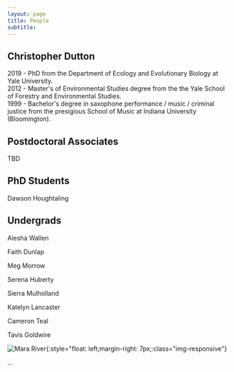 ```yaml
---
layout: page
title: People
subtitle: 
---
```


## Christopher Dutton
2019 - PhD from the Department of Ecology and Evolutionary Biology at Yale University.  
2012 - Master's of Environmental Studies degree from the the Yale School of Forestry and Environmental Studies.  
1999 - Bachelor's degree in saxophone performance / music / criminal justice from the presigious School of Music at Indiana University (Bloomington).  

## Postdoctoral Associates
TBD

## PhD Students

Dawson Houghtaling 

## Undergrads

Alesha Wallen 

Faith Dunlap

Meg Morrow

Serena Huberty

Sierra Mulholland

Katelyn Lancaster

Cameron Teal

Tavis Goldwire



![Mara River](img/PXL_20220701_101424622.MP.jpg){:style="float: left;margin-right: 7px;:class="img-responsive"}



...
